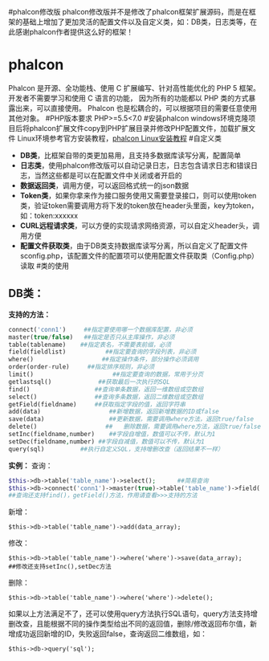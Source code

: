 #phalcon修改版
phalcon修改版并不是修改了phalcon框架扩展源码，而是在框架的基础上增加了更加灵活的配置文件以及自定义类，如：DB类，日志类等，在此感谢phalcon作者提供这么好的框架！
# phalcon
Phalcon 是开源、全功能栈、使用 C 扩展编写、针对高性能优化的 PHP 5 框架。 开发者不需要学习和使用 C 语言的功能， 因为所有的功能都以 PHP 类的方式暴露出来，可以直接使用。 Phalcon 也是松耦合的，可以根据项目的需要任意使用其他对象。
#PHP版本要求
PHP>=5.5<7.0
#安装phalcon
windows环境克隆项目后将phalcon扩展文件copy到PHP扩展目录并修改PHP配置文件，加载扩展文件
Linux环境参考官方安装教程，[phalcon  Linux安装教程](http://docs.iphalcon.cn/reference/install.html#linux-solaris "phalcon  Linux安装教程")
#自定义类
- **DB类**，比框架自带的类更加易用，且支持多数据库读写分离，配置简单
- **日志类**，使用phalcon修改版可以自动记录日志，日志包含请求日志和错误日志，当然这些都是可以在配置文件中关闭或者开启的
- **数据返回类**，调用方便，可以返回格式统一的json数据
- **Token类**，如果你拿来作为接口服务使用又需要登录接口，则可以使用token类，验证token需要调用方将下发的token放在header头里面，key为token，如：token:xxxxxx
- **CURL远程请求类**，可以方便的实现请求网络资源，可以自定义header头，调用方便
- **配置文件获取类**，由于DB类支持数据库读写分离，所以自定义了配置文件sconfig.php，该配置文件的配置项可以使用配置文件获取类（Config.php）读取
#类的使用
## DB类：
**支持的方法：**
```php
connect('conn1')     ##指定要使用哪一个数据库配置，非必须
master(true/false)   ##指定是否只从主库操作，非必须
table(tablename)    ##指定表名，不需要表前缀，必须
field(fieldlist)           ##指定要查询的字段列表，非必须
where()                   ##指定操作条件，部分操作必须调用
order(order-rule)     ##指定排序规则，非必须
limit()                      ##指定要查询的数据，常用于分页
getlastsql()             ##获取最后一次执行的SQL
find()            		##查询单条数据，返回一维数组或空数组
select()         		##查询多条数据，返回二维数组或空数组
getField(fieldname)  	##获取指定字段的值，返回字符串
add(data)                	##新增数据，返回新增数据的ID或false
save(data)              	##更新数据，需要调用where方法，返回true/false
delete()                   ##	删除数据，需要调用where方法，返回true/false
setInc(fieldname,number) 	##字段自增值，数值可以不传，默认为1
setDec(fieldname,number) ##字段自减值，数值可以不传，默认为1
query(sql)			##执行自定义SQL，支持增删改查（返回结果不一样）
```
**实例：**
查询：
```php
$this->db->table('table_name')->select();      ##简易查询
$this->db->connect('conn1')->master(true)->table('table_name')->field('field list')->where('where')->order('order_rule')->limit(1)->select(); ##完整查询
##查询还支持find()，getField()方法，作用请查看>>>支持的方法
```
新增：
```
$this->db->table('table_name')->add(data_array);
```
修改：
```
$this->db->table('table_name')->where('where')->save(data_array);
##修改还支持setInc(),setDec方法
```
删除：
```
$this->db->table('table_name')->where('where')->delete();
```
如果以上方法满足不了，还可以使用query方法执行SQL语句，query方法支持增删改查，且能根据不同的操作类型给出不同的返回值，删除/修改返回布尔值，新增成功返回新增的ID，失败返回false，查询返回二维数组，如：
```
$this->db->query('sql');
```
